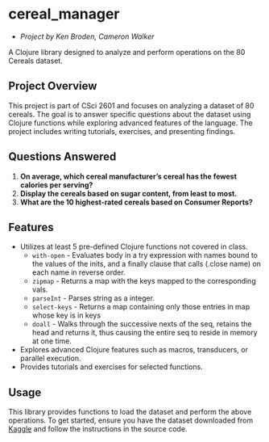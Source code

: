 # cereal_manager

- *Project by Ken Broden, Cameron Walker*

A Clojure library designed to analyze and perform operations on the 80 Cereals dataset.

## Project Overview

This project is part of CSci 2601 and focuses on analyzing a dataset of 80 cereals. The goal is to answer specific questions about the dataset using Clojure functions while exploring advanced features of the language. The project includes writing tutorials, exercises, and presenting findings.

## Questions Answered

1. **On average, which cereal manufacturer’s cereal has the fewest calories per serving?**
2. **Display the cereals based on sugar content, from least to most.**
3. **What are the 10 highest-rated cereals based on Consumer Reports?**

## Features

- Utilizes at least 5 pre-defined Clojure functions not covered in class.
  - `with-open` - Evaluates body in a try expression with names bound to the values of the inits, and a finally clause that calls (.close name) on each name in reverse order.
  - `zipmap` - Returns a map with the keys mapped to the corresponding vals.
  - `parseInt` - Parses string as a integer.
  - `select-keys` - Returns a map containing only those entries in map whose key is in keys
  - `doall` - Walks through the successive nexts of the seq, retains the head and returns it, thus causing the entire seq to reside in memory at one time.
- Explores advanced Clojure features such as macros, transducers, or parallel execution.
- Provides tutorials and exercises for selected functions.

## Usage

This library provides functions to load the dataset and perform the above operations. To get started, ensure you have the dataset downloaded from [Kaggle](https://www.kaggle.com/datasets/crawford/80-cereals?resource=download) and follow the instructions in the source code.
